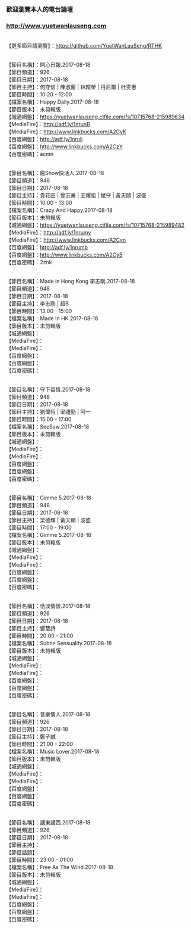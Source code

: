 ### 歡迎瀏覽本人的電台論壇
### http://www.yuetwanlauseng.com

<BR>【更多節目請瀏覽】：https://github.com/YuetWanLauSeng/RTHK

<BR>【節目名稱】：開心日報.2017-08-18
<BR>【節目頻道】：926
<BR>【節目日期】：2017-08-18
<BR>【節目主持】：何守信 | 陳淑蘭 | 林超榮 | 丹尼爾 | 杜雯惠
<BR>【節目時間】：10:20 - 12:00
<BR>【檔案名稱】：Happy Daily.2017-08-18
<BR>【節目版本】：未剪輯版
<BR>【城通網盤】：https://yuetwanlauseng.ctfile.com/fs/10715768-215989634
<BR>【MediaFire】：http://adf.ly/1nrunB
<BR>【MediaFire】：http://www.linkbucks.com/A2CyK
<BR>【百度網盤】：http://adf.ly/1nrulj
<BR>【百度網盤】：http://www.linkbucks.com/A2CzY
<BR>【百度密碼】：acmn

<BR>【節目名稱】：瘋Show快活人.2017-08-18
<BR>【節目頻道】：948
<BR>【節目日期】：2017-08-18
<BR>【節目主持】：貴花田 | 曾志豪 | 王耀祖 | 斌仔 | 黃天頤 | 波盛
<BR>【節目時間】：10:00 - 13:00
<BR>【檔案名稱】：Crazy And Happy.2017-08-18
<BR>【節目版本】：未剪輯版
<BR>【城通網盤】：https://yuetwanlauseng.ctfile.com/fs/10715768-215989482
<BR>【MediaFire】：http://adf.ly/1nrumy
<BR>【MediaFire】：http://www.linkbucks.com/A2Cyn
<BR>【百度網盤】：http://adf.ly/1nrumb
<BR>【百度網盤】：http://www.linkbucks.com/A2Cy5
<BR>【百度密碼】：2znk

<BR>【節目名稱】：Made in Hong Kong 李志剛.2017-08-18
<BR>【節目頻道】：948
<BR>【節目日期】：2017-08-18
<BR>【節目主持】：李志剛 | 超B
<BR>【節目時間】：13:00 - 15:00
<BR>【檔案名稱】：Made In HK.2017-08-18
<BR>【節目版本】：未剪輯版
<BR>【城通網盤】：
<BR>【MediaFire】：
<BR>【MediaFire】：
<BR>【百度網盤】：
<BR>【百度網盤】：
<BR>【百度密碼】：

<BR>【節目名稱】：守下留情.2017-08-18
<BR>【節目頻道】：948
<BR>【節目日期】：2017-08-18
<BR>【節目主持】：劉偉恆 | 梁禮勤 | 阿一
<BR>【節目時間】：15:00 - 17:00
<BR>【檔案名稱】：SeeSaw.2017-08-18
<BR>【節目版本】：未剪輯版
<BR>【城通網盤】：
<BR>【MediaFire】：
<BR>【MediaFire】：
<BR>【百度網盤】：
<BR>【百度網盤】：
<BR>【百度密碼】：

<BR>【節目名稱】：Gimme 5.2017-08-18
<BR>【節目頻道】：948
<BR>【節目日期】：2017-08-18
<BR>【節目主持】：梁德輝 | 黃天頤 | 波盛
<BR>【節目時間】：17:00 - 19:00
<BR>【檔案名稱】：Gimme 5.2017-08-18
<BR>【節目版本】：未剪輯版
<BR>【城通網盤】：
<BR>【MediaFire】：
<BR>【MediaFire】：
<BR>【百度網盤】：
<BR>【百度網盤】：
<BR>【百度密碼】：

<BR>【節目名稱】：恬淡情懷.2017-08-18
<BR>【節目頻道】：926
<BR>【節目日期】：2017-08-18
<BR>【節目主持】：鄧慧詩
<BR>【節目時間】：20:00 - 21:00
<BR>【檔案名稱】：Subtle Sensuality.2017-08-18
<BR>【節目版本】：未剪輯版
<BR>【城通網盤】：
<BR>【MediaFire】：
<BR>【MediaFire】：
<BR>【百度網盤】：
<BR>【百度網盤】：
<BR>【百度密碼】：

<BR>【節目名稱】：音樂情人.2017-08-18
<BR>【節目頻道】：926
<BR>【節目日期】：2017-08-18
<BR>【節目主持】：鄭子誠
<BR>【節目時間】：21:00 - 22:00
<BR>【檔案名稱】：Music Lover.2017-08-18
<BR>【節目版本】：未剪輯版
<BR>【城通網盤】：
<BR>【MediaFire】：
<BR>【MediaFire】：
<BR>【百度網盤】：
<BR>【百度網盤】：
<BR>【百度密碼】：

<BR>【節目名稱】：講東講西.2017-08-18
<BR>【節目頻道】：926
<BR>【節目日期】：2017-08-18
<BR>【節目主持】：
<BR>【節目話題】：
<BR>【節目時間】：23:00 - 01:00
<BR>【檔案名稱】：Free As The Wind.2017-08-18
<BR>【節目版本】：未剪輯版
<BR>【城通網盤】：
<BR>【MediaFire】：
<BR>【MediaFire】：
<BR>【百度網盤】：
<BR>【百度網盤】：
<BR>【百度密碼】：
